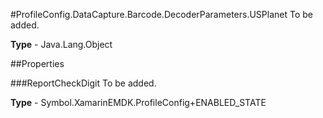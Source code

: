 #ProfileConfig.DataCapture.Barcode.DecoderParameters.USPlanet
To be added.

**Type** - Java.Lang.Object

##Properties

###ReportCheckDigit
To be added.

**Type** - Symbol.XamarinEMDK.ProfileConfig+ENABLED_STATE



